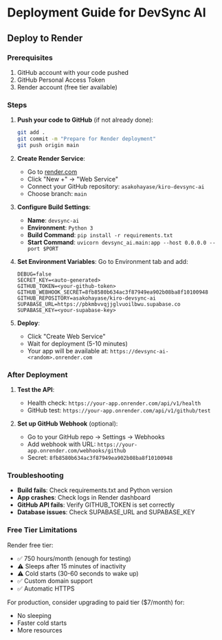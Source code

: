 # Deployment Guide for DevSync AI

## Deploy to Render

### Prerequisites
1. GitHub account with your code pushed
2. GitHub Personal Access Token
3. Render account (free tier available)

### Steps

1. **Push your code to GitHub** (if not already done):
   ```bash
   git add .
   git commit -m "Prepare for Render deployment"
   git push origin main
   ```

2. **Create Render Service**:
   - Go to [render.com](https://render.com)
   - Click "New +" → "Web Service"
   - Connect your GitHub repository: `asakohayase/kiro-devsync-ai`
   - Choose branch: `main`

3. **Configure Build Settings**:
   - **Name**: `devsync-ai`
   - **Environment**: `Python 3`
   - **Build Command**: `pip install -r requirements.txt`
   - **Start Command**: `uvicorn devsync_ai.main:app --host 0.0.0.0 --port $PORT`

4. **Set Environment Variables**:
   Go to Environment tab and add:
   ```
   DEBUG=false
   SECRET_KEY=<auto-generated>
   GITHUB_TOKEN=<your-github-token>
   GITHUB_WEBHOOK_SECRET=8fb8580b634ac3f87949ea902b08ba8f10100948
   GITHUB_REPOSITORY=asakohayase/kiro-devsync-ai
   SUPABASE_URL=https://pbkmbvvqjjglvuoilbwu.supabase.co
   SUPABASE_KEY=<your-supabase-key>
   ```

5. **Deploy**:
   - Click "Create Web Service"
   - Wait for deployment (5-10 minutes)
   - Your app will be available at: `https://devsync-ai-<random>.onrender.com`

### After Deployment

1. **Test the API**:
   - Health check: `https://your-app.onrender.com/api/v1/health`
   - GitHub test: `https://your-app.onrender.com/api/v1/github/test`

2. **Set up GitHub Webhook** (optional):
   - Go to your GitHub repo → Settings → Webhooks
   - Add webhook with URL: `https://your-app.onrender.com/webhooks/github`
   - Secret: `8fb8580b634ac3f87949ea902b08ba8f10100948`

### Troubleshooting

- **Build fails**: Check requirements.txt and Python version
- **App crashes**: Check logs in Render dashboard
- **GitHub API fails**: Verify GITHUB_TOKEN is set correctly
- **Database issues**: Check SUPABASE_URL and SUPABASE_KEY

### Free Tier Limitations

Render free tier:
- ✅ 750 hours/month (enough for testing)
- ⚠️ Sleeps after 15 minutes of inactivity
- ⚠️ Cold starts (30-60 seconds to wake up)
- ✅ Custom domain support
- ✅ Automatic HTTPS

For production, consider upgrading to paid tier ($7/month) for:
- No sleeping
- Faster cold starts
- More resources